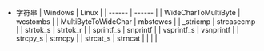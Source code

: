 * 字符串
| Windows | Linux |
| ------ | ------ |
| WideCharToMultiByte | wcstombs |
| MultiByteToWideChar | mbstowcs |
| _stricmp | strcasecmp |
| strtok_s | strtok_r |
| sprintf_s | snprintf |
| vsprintf_s | vsnprintf |
| strcpy_s | strncpy |
| strcat_s | strncat |
| | |
